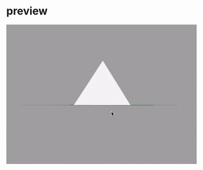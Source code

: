 # preview



![image](https://github.com/xiaomeizhuang/3DP/blob/master/lower_bound/lower_bound.gif)
